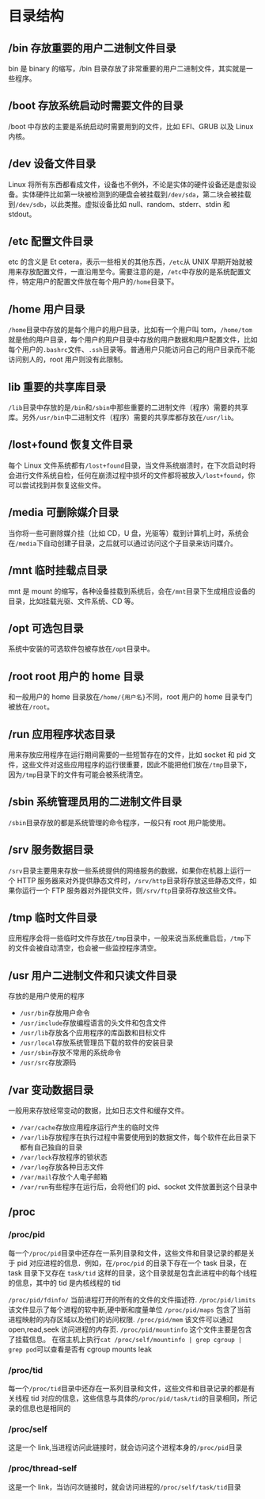 # 目录结构

## /bin 存放重要的用户二进制文件目录

bin 是 binary 的缩写，/bin 目录存放了非常重要的用户二进制文件，其实就是一些程序。

## /boot 存放系统启动时需要文件的目录

/boot 中存放的主要是系统启动时需要用到的文件，比如 EFI、GRUB 以及 Linux 内核。

## /dev 设备文件目录

Linux 将所有东西都看成文件，设备也不例外，不论是实体的硬件设备还是虚拟设备。实体硬件比如第一块被检测到的硬盘会被挂载到`/dev/sda`，第二块会被挂载到`/dev/sdb`，以此类推。虚拟设备比如 null、random、stderr、stdin 和 stdout。

## /etc 配置文件目录

etc 的含义是 Et cetera，表示一些相关的其他东西，`/etc`从 UNIX 早期开始就被用来存放配置文件，一直沿用至今。需要注意的是，`/etc`中存放的是系统配置文件，特定用户的配置文件放在每个用户的`/home`目录下。

## /home 用户目录

`/home`目录中存放的是每个用户的用户目录，比如有一个用户叫 tom，`/home/tom`就是他的用户目录，每个用户的用户目录中存放的用户数据和用户配置文件，比如每个用户的`.bashrc`文件、`.ssh`目录等。普通用户只能访问自己的用户目录而不能访问别人的，root 用户则没有此限制。

## lib 重要的共享库目录

`/lib`目录中存放的是`/bin`和`/sbin`中那些重要的二进制文件（程序）需要的共享库。另外`/usr/bin`中二进制文件（程序）需要的共享库都存放在`/usr/lib`。

## /lost+found 恢复文件目录

每个 Linux 文件系统都有`/lost+found`目录，当文件系统崩溃时，在下次启动时将会进行文件系统自检，任何在崩溃过程中损坏的文件都将被放入`/lost+found`，你可以尝试找到并恢复这些文件。

## /media 可删除媒介目录

当你将一些可删除媒介挂（比如 CD，U 盘，光驱等）载到计算机上时，系统会在`/media`下自动创建子目录，之后就可以通过访问这个子目录来访问媒介。

## /mnt 临时挂载点目录

mnt 是 mount 的缩写，各种设备挂载到系统后，会在`/mnt`目录下生成相应设备的目录，比如挂载光驱、文件系统、CD 等。

## /opt 可选包目录

系统中安装的可选软件包被存放在`/opt`目录中。

## /root root 用户的 home 目录

和一般用户的 home 目录放在`/home/{用户名}`不同，root 用户的 home 目录专门被放在`/root`。

## /run 应用程序状态目录

用来存放应用程序在运行期间需要的一些短暂存在的文件，比如 socket 和 pid 文件，这些文件对这些应用程序的运行很重要，因此不能把他们放在`/tmp`目录下，因为`/tmp`目录下的文件有可能会被系统清空。

## /sbin 系统管理员用的二进制文件目录

`/sbin`目录存放的都是系统管理的命令程序，一般只有 root 用户能使用。

## /srv 服务数据目录

`/srv`目录主要用来存放一些系统提供的网络服务的数据，如果你在机器上运行一个 HTTP 服务器来对外提供静态文件时，`/srv/http`目录将存放这些静态文件，如果你运行一个 FTP 服务器对外提供文件，则`/srv/ftp`目录将存放这些文件。

## /tmp 临时文件目录

应用程序会将一些临时文件存放在`/tmp`目录中，一般来说当系统重启后，`/tmp`下的文件会被自动清空，也会被一些监控程序清空。

## /usr 用户二进制文件和只读文件目录

存放的是用户使用的程序

- `/usr/bin`存放用户命令
- `/usr/include`存放编程语言的头文件和包含文件
- `/usr/lib`存放各个应用程序的库函数和目标文件
- `/usr/local`存放系统管理员下载的软件的安装目录
- `/usr/sbin`存放不常用的系统命令
- `/usr/src`存放源码

## /var 变动数据目录

一般用来存放经常变动的数据，比如日志文件和缓存文件。

- `/var/cache`存放应用程序运行产生的临时文件
- `/var/lib`存放程序在执行过程中需要使用到的数据文件，每个软件在此目录下都有自己独自的目录
- `/var/lock`存放程序的锁状态
- `/var/log`存放各种日志文件
- `/var/mail`存放个人电子邮箱
- `/var/run`有些程序在运行后，会将他们的 pid、socket 文件放置到这个目录中

## /proc

### /proc/pid

每一个`/proc/pid`目录中还存在一系列目录和文件，这些文件和目录记录的都是关于 pid 对应进程的信息．例如，在`/proc/pid` 的目录下存在一个 task 目录，在 task 目录下又存在 `task/tid` 这样的目录，这个目录就是包含此进程中的每个线程的信息，其中的 tid 是内核线程的 tid

`/proc/pid/fdinfo/` 当前进程打开的所有的文件的文件描述符.
`/proc/pid/limits` 该文件显示了每个进程的软中断,硬中断和度量单位
`/proc/pid/maps` 包含了当前进程映射的内存区域以及他们的访问权限.
`/proc/pid/mem` 该文件可以通过 open,read,seek 访问进程的内存页.
`/proc/pid/mountinfo` 这个文件主要是包含了挂载信息。 在宿主机上执行`cat /proc/self/mountinfo | grep cgroup | grep pod`可以查看是否有 cgroup mounts leak

### /proc/tid

每一个`/proc/tid`目录中还存在一系列目录和文件，这些文件和目录记录的都是有关线程 tid 对应的信息，这些信息与具体的`/proc/pid/task/tid`的目录相同，所记录的信息也是相同的

### /proc/self

这是一个 link,当进程访问此链接时，就会访问这个进程本身的`/proc/pid`目录

### /proc/thread-self

这是一个 link，当访问次链接时，就会访问进程的`/proc/self/task/tid`目录
